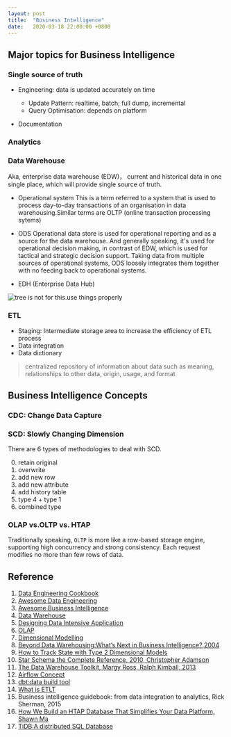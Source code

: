 ```yaml
---
layout: post
title:  "Business Intelligence"
date:   2020-03-18 22:00:00 +0800
---
```


## Major topics for Business Intelligence

### Single source of truth

- Engineering: data is updated accurately on time

  - Update Pattern: realtime, batch; full dump, incremental
  - Query Optimisation: depends on platform

- Documentation

### Analytics


### Data Warehouse

Aka, enterprise data warehouse (EDW)， current and historical data in one single place, which will provide single source of truth.


- Operational system
This is a term referred to a system that is used to process day-to-day transactions of an organisation in data warehousing.Similar terms are OLTP (online transaction processing sytems)

- ODS
Operational data store is used for operational reporting and as a source for the data warehouse. And generally speaking, it's used for operational decision making, in contrast of EDW, which is used for tactical and strategic decision support. Taking data from multiple sources of operational systems, ODS loosely integrates them together with no feeding back to operational systems.

- EDH (Enterprise Data Hub)

![tree is not for this.use things properly]({{site.baseurl}}/resources/different-layers-in-data-warehouse-architecture.png)

### ETL

- Staging: Intermediate storage area to increase the efficiency of ETL process
- Data integration
- Data dictionary

> centralized repository of information about data such as meaning, relationships to other data, origin, usage, and format

## Business Intelligence Concepts

### CDC: Change Data Capture

### SCD: Slowly Changing Dimension

There are 6 types of methodologies to deal with SCD.

0. retain original
1. overwrite
2. add new row
3. add new attribute
4. add history table
5. type 4 + type 1
6. combined type

### OLAP vs.OLTP vs. HTAP

Traditionally speaking, `OLTP` is more like a row-based storage engine, supporting high concurrency and strong consistency. Each request modifies no more than few rows of data.

## Reference

1. [Data Engineering Cookbook](https://github.com/andkret/Cookbook)
2. [Awesome Data Engineering](https://github.com/igorbarinov/awesome-data-engineering)
3. [Awesome Business Intelligence](https://github.com/thenaturalist/awesome-business-intelligence)
4. [Data Warehouse](https://www.wikiwand.com/en/Data_warehouse)
5. [Designing Data Intensive Application](https://dataintensive.net/)
6. [OLAP](https://www.wikiwand.com/en/Online_analytical_processing)
7. [Dimensional Modelling](https://www.wikiwand.com/en/Dimensional_modeling)
8. [Beyond Data Warehousing:What’s Next in Business Intelligence?,2004](https://dl.acm.org/doi/pdf/10.1145/1031763.1031765)
9. [How to Track State with Type 2 Dimensional Models](https://engineering.shopify.com/blogs/engineering/track-state-type-2-dimensional-models)
10. [Star Schema the Complete Reference, 2010, Christopher Adamson](https://learning.oreilly.com/library/view/star-schema-the/9780071744324/ch00fm6.html)
11. [The Data Warehouse Toolkit, Margy Ross, Ralph Kimball, 2013](https://learning.oreilly.com/library/view/the-data-warehouse/9781118530801/9781118530801c00.xhtml)
12. [Airflow Concept](https://airflow.readthedocs.io/en/stable/concepts.html)
13. [dbt:data build tool](https://docs.getdbt.com/docs/introduction)
14. [What is ETLT](https://www.xplenty.com/blog/what-is-etlt/)
15. Business intelligence guidebook: from data integration to analytics, Rick Sherman, 2015
16. [How We Build an HTAP Database That Simplifies Your Data Platform, Shawn Ma](https://pingcap.com/blog/how-we-build-an-htap-database-that-simplifies-your-data-platform)
17. [TiDB:A distributed SQL Database](https://github.com/pingcap/tidb)